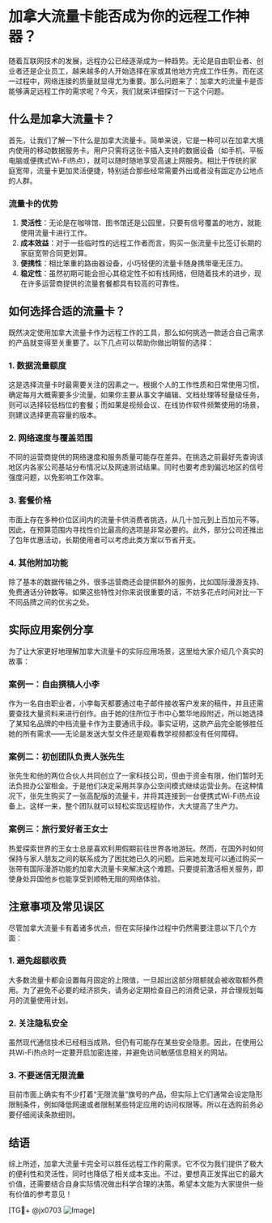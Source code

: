 # 加拿大流量卡能否成为你的远程工作神器？

随着互联网技术的发展，远程办公已经逐渐成为一种趋势。无论是自由职业者、创业者还是企业员工，越来越多的人开始选择在家或其他地方完成工作任务。而在这一过程中，网络连接的质量就显得尤为重要。那么问题来了：加拿大的流量卡是否能够满足远程工作的需求呢？今天，我们就来详细探讨一下这个问题。

## 什么是加拿大流量卡？

首先，让我们了解一下什么是加拿大流量卡。简单来说，它是一种可以在加拿大境内使用的移动数据服务卡。用户只需将这张卡插入支持的数据设备（如手机、平板电脑或便携式Wi-Fi热点），就可以随时随地享受高速上网服务。相比于传统的家庭宽带，流量卡更加灵活便捷，特别适合那些经常需要外出或者没有固定办公地点的人群。

### 流量卡的优势

1. **灵活性**：无论是在咖啡馆、图书馆还是公园里，只要有信号覆盖的地方，就能使用流量卡进行工作。
2. **成本效益**：对于一些临时性的远程工作者而言，购买一张流量卡比签订长期的家庭宽带合同更划算。
3. **便携性**：相比笨重的路由器设备，小巧轻便的流量卡随身携带毫无压力。
4. **稳定性**：虽然初期可能会担心其稳定性不如有线网络，但随着技术的进步，现在许多运营商提供的流量套餐都具有较高的可靠性。

## 如何选择合适的流量卡？

既然决定使用加拿大流量卡作为远程工作的工具，那么如何挑选一款适合自己需求的产品就变得至关重要了。以下几点可以帮助你做出明智的选择：

### 1. 数据流量额度
这是选择流量卡时最需要关注的因素之一。根据个人的工作性质和日常使用习惯，确定每月大概需要多少流量。如果你主要从事文字编辑、文档处理等轻量级任务，则可以选择较低档位的套餐；而如果是视频会议、在线协作软件频繁使用的场景，则建议选择更高容量的版本。

### 2. 网络速度与覆盖范围
不同的运营商提供的网络速度和服务质量可能存在差异。在挑选之前最好先查询该地区内各家公司基站分布情况以及网速测试结果。同时也要考虑到偏远地区的信号强度问题，以免影响工作效率。

### 3. 套餐价格
市面上存在多种价位区间内的流量卡供消费者挑选，从几十加元到上百加元不等。因此，在预算范围内寻找性价比最高的选项是非常必要的。此外，部分公司还推出了包年优惠活动，长期使用者可以考虑此类方案以节省开支。

### 4. 其他附加功能
除了基本的数据传输之外，很多运营商还会提供额外的服务，比如国际漫游支持、免费通话分钟数等。如果这些特性对你来说很重要的话，不妨多花点时间对比一下不同品牌之间的优劣之处。

## 实际应用案例分享

为了让大家更好地理解加拿大流量卡的实际应用场景，这里给大家介绍几个真实的故事：

### 案例一：自由撰稿人小李
作为一名自由职业者，小李每天都要通过电子邮件接收客户发来的稿件，并且还需要查找大量资料来进行创作。由于她的住所位于市中心繁华地段附近，所以她选择了某知名品牌的中档流量卡作为主要通讯手段。事实证明，这款产品完全能够胜任她的所有需求——无论是发送大型文件还是观看教学视频都没有任何障碍。

### 案例二：初创团队负责人张先生
张先生和他的两位合伙人共同创立了一家科技公司，但由于资金有限，他们暂时无法负担办公室租金。于是他们决定采用共享办公空间模式继续运营业务。在这种情况下，张先生购买了一张高配版的流量卡，并将其连接到一台便携式Wi-Fi热点设备上。这样一来，整个团队就可以轻松实现远程协作，大大提高了生产力。

### 案例三：旅行爱好者王女士
热爱探索世界的王女士总是喜欢利用假期前往世界各地游玩。然而，在国外时如何保持与家人朋友之间的联系成为了困扰她已久的问题。后来她发现可以通过购买一张带有国际漫游功能的加拿大流量卡来解决这个难题。只要提前激活相关服务，即使身处异国他乡也能享受到顺畅无阻的网络体验。

## 注意事项及常见误区

尽管加拿大流量卡有着诸多优点，但在实际操作过程中仍然需要注意以下几个方面：

### 1. 避免超额收费
大多数流量卡都会设置每月固定的上限值，一旦超出这部分限额就会被收取额外费用。为了避免不必要的经济损失，请务必定期检查自己的消费记录，并合理规划每月的流量使用计划。

### 2. 关注隐私安全
虽然现代通信技术已经相当成熟，但仍有可能存在某些安全隐患。因此，在使用公共Wi-Fi热点时一定要开启加密连接，并避免访问敏感信息相关的网站。

### 3. 不要迷信无限流量
目前市面上确实有不少打着“无限流量”旗号的产品，但实际上它们通常会设定隐形限制条件，例如降低网速或者限制某些特定应用的访问权限等。所以在选购前务必要仔细阅读条款细则。

## 结语

综上所述，加拿大流量卡完全可以胜任远程工作的需求。它不仅为我们提供了极大的便利性和灵活性，同时也降低了相关成本支出。不过，要想真正发挥出它的最大价值，还需要结合自身实际情况做出科学合理的决策。希望本文能为大家提供一些有价值的参考意见！

[TG💪+ @jx0703 ![Image](https://github.com/user-attachments/assets/dbca1d08-cadb-493c-b0ec-ad6f7a83f270)]